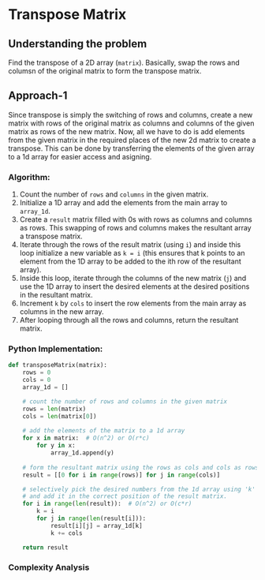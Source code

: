 # Transpose Matrix

## Understanding the problem
Find the transpose of a 2D array (```matrix```). Basically, swap the rows and columsn of the original matrix to form the transpose matrix.

## Approach-1

Since transpose is simply the switching of rows and columns, create a new matrix with rows of the original matrix as columns and columns of the given matrix as rows of the new matrix. Now, all we have to do is add elements from the given matrix in the required places of the new 2d matrix to create a transpose. This can be done by transferring the elements of the given array to a 1d array for easier access and asigning.

### Algorithm:
1. Count the number of ```rows``` and ```columns``` in the given matrix.
2. Initialize a 1D array and add the elements from the main array to ```array_1d```.
3. Create a ```result``` matrix filled with 0s with rows as columns and columns as rows. This swapping of rows and columns makes the resultant array a transpose matrix.
4. Iterate through the rows of the result matrix (using ```i```) and inside this loop initialize a new variable as ```k = i``` (this ensures that k points to an element from the 1D array to be added to the ith row of the resultant array).
5. Inside this loop, iterate through the columns of the new matrix (```j```)  and use the 1D array to insert the desired elements at the desired positions in the resultant matrix.
6. Increment ```k``` by ```cols``` to insert the row elements from the main array as columns in the new array.
7. After looping through all the rows and columns, return the resultant matrix.

### Python Implementation:
```python
def transposeMatrix(matrix):
    rows = 0
    cols = 0
    array_1d = []

    # count the number of rows and columns in the given matrix
    rows = len(matrix)
    cols = len(matrix[0])
    
    # add the elements of the matrix to a 1d array
    for x in matrix:  # O(n^2) or O(r*c)
        for y in x:
            array_1d.append(y)
    
    # form the resultant matrix using the rows as cols and cols as rows
    result = [[0 for i in range(rows)] for j in range(cols)]

    # selectively pick the desired numbers from the 1d array using 'k'
    # and add it in the correct position of the result matrix.
    for i in range(len(result)):  # O(n^2) or O(c*r)
        k = i
        for j in range(len(result[i])):
            result[i][j] = array_1d[k]
            k += cols

    return result
```

### Complexity Analysis
